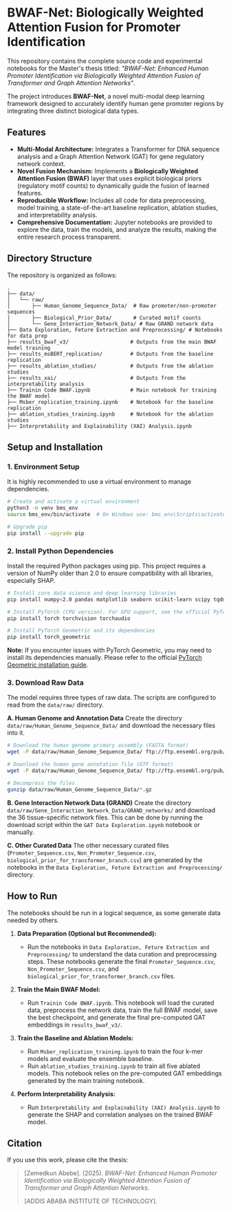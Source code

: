 # BWAF-Net: Biologically Weighted Attention Fusion for Promoter Identification

This repository contains the complete source code and experimental notebooks for the Master's thesis titled: *"BWAF-Net: Enhanced Human Promoter Identification via Biologically Weighted Attention Fusion of Transformer and Graph Attention Networks"*.

The project introduces **BWAF-Net**, a novel multi-modal deep learning framework designed to accurately identify human gene promoter regions by integrating three distinct biological data types.

## Features

*   **Multi-Modal Architecture:** Integrates a Transformer for DNA sequence analysis and a Graph Attention Network (GAT) for gene regulatory network context.
*   **Novel Fusion Mechanism:** Implements a **Biologically Weighted Attention Fusion (BWAF)** layer that uses explicit biological priors (regulatory motif counts) to dynamically guide the fusion of learned features.
*   **Reproducible Workflow:** Includes all code for data preprocessing, model training, a state-of-the-art baseline replication, ablation studies, and interpretability analysis.
*   **Comprehensive Documentation:** Jupyter notebooks are provided to explore the data, train the models, and analyze the results, making the entire research process transparent.

## Directory Structure

The repository is organized as follows:

```
.
├── data/
│   └── raw/
│       ├── Human_Genome_Sequence_Data/  # Raw promoter/non-promoter sequences
│       ├── Biological_Prior_Data/       # Curated motif counts
│       └── Gene_Interaction_Network_Data/ # Raw GRAND network data
├── Data Exploration, Feture Extraction and Preprocessing/ # Notebooks for data prep
├── results_bwaf_v3/                    # Outputs from the main BWAF model training
├── results_msBERT_replication/         # Outputs from the baseline replication
├── results_ablation_studies/           # Outputs from the ablation studies
├── results_xai/                        # Outputs from the interpretability analysis
├── Trainin Code BWAF.ipynb             # Main notebook for training the BWAF model
├── Msber_replication_training.ipynb    # Notebook for the baseline replication
├── ablation_studies_training.ipynb     # Notebook for the ablation studies
├── Interpretability and Explainability (XAI) Analysis.ipynb
```

## Setup and Installation

### 1. Environment Setup

It is highly recommended to use a virtual environment to manage dependencies.

```bash
# Create and activate a virtual environment
python3 -m venv bms_env
source bms_env/bin/activate  # On Windows use: bms_env\Scripts\activate

# Upgrade pip
pip install --upgrade pip
```

### 2. Install Python Dependencies

Install the required Python packages using pip. This project requires a version of NumPy older than 2.0 to ensure compatibility with all libraries, especially SHAP.

```bash
# Install core data science and deep learning libraries
pip install numpy<2.0 pandas matplotlib seaborn scikit-learn scipy tqdm notebook ipykernel

# Install PyTorch (CPU version). For GPU support, see the official PyTorch website.
pip install torch torchvision torchaudio

# Install PyTorch Geometric and its dependencies
pip install torch_geometric
```
**Note:** If you encounter issues with PyTorch Geometric, you may need to install its dependencies manually. Please refer to the official [PyTorch Geometric installation guide](https://pytorch-geometric.readthedocs.io/en/latest/install/installation.html).

### 3. Download Raw Data

The model requires three types of raw data. The scripts are configured to read from the `data/raw/` directory.

**A. Human Genome and Annotation Data**
Create the directory `data/raw/Human_Genome_Sequence_Data/` and download the necessary files into it.

```bash
# Download the human genome primary assembly (FASTA format)
wget -P data/raw/Human_Genome_Sequence_Data/ ftp://ftp.ensembl.org/pub/release-110/fasta/homo_sapiens/dna/Homo_sapiens.GRCh_38.dna.primary_assembly.fa.gz

# Download the human gene annotation file (GTF format)
wget -P data/raw/Human_Genome_Sequence_Data/ ftp://ftp.ensembl.org/pub/release-110/gtf/homo_sapiens/Homo_sapiens.GRCh_38.110.gtf.gz

# Decompress the files
gunzip data/raw/Human_Genome_Sequence_Data/*.gz
```

**B. Gene Interaction Network Data (GRAND)**
Create the directory `data/raw/Gene_Interaction_Network_Data/GRAND_networks/` and download the 36 tissue-specific network files. This can be done by running the download script within the `GAT Data Exploration.ipynb` notebook or manually.

**C. Other Curated Data**
The other necessary curated files (`Promoter_Sequence.csv`, `Non_Promoter_Sequence.csv`, `biological_prior_for_transformer_branch.csv`) are generated by the notebooks in the `Data Exploration, Feture Extraction and Preprocessing/` directory.

## How to Run

The notebooks should be run in a logical sequence, as some generate data needed by others.

1.  **Data Preparation (Optional but Recommended):**
    *   Run the notebooks in `Data Exploration, Feture Extraction and Preprocessing/` to understand the data curation and preprocessing steps. These notebooks generate the final `Promoter_Sequence.csv`, `Non_Promoter_Sequence.csv`, and `biological_prior_for_transformer_branch.csv` files.

2.  **Train the Main BWAF Model:**
    *   Run `Trainin Code BWAF.ipynb`. This notebook will load the curated data, preprocess the network data, train the full BWAF model, save the best checkpoint, and generate the final pre-computed GAT embeddings in `results_bwaf_v3/`.

3.  **Train the Baseline and Ablation Models:**
    *   Run `Msber_replication_training.ipynb` to train the four k-mer models and evaluate the ensemble baseline.
    *   Run `ablation_studies_training.ipynb` to train all five ablated models. This notebook relies on the pre-computed GAT embeddings generated by the main training notebook.

4.  **Perform Interpretability Analysis:**
    *   Run `Interpretability and Explainability (XAI) Analysis.ipynb` to generate the SHAP and correlation analyses on the trained BWAF model.

## Citation

If you use this work, please cite the thesis:

> [Zemedkun Abebe]. (2025). *BWAF-Net: Enhanced Human Promoter Identification via Biologically Weighted Attention Fusion of Transformer and Graph Attention Networks*.
>
> [ADDIS ABABA INSTITUTE OF TECHNOLOGY].

```